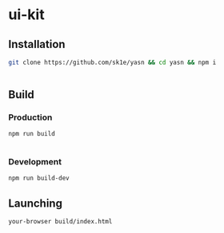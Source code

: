 # ui-kit

## Installation

```sh
git clone https://github.com/sk1e/yasn && cd yasn && npm i
    
 ```
 
## Build

### Production

```sh
npm run build
    
```


### Development

```sh
npm run build-dev
 ```
 
## Launching

```sh
your-browser build/index.html
 ```

